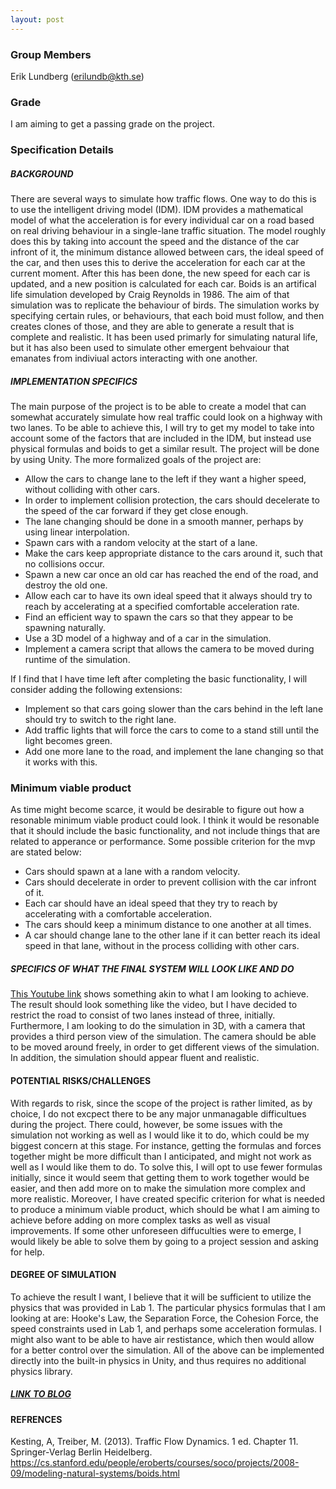```yaml
---
layout: post
---
```


### Group Members
Erik Lundberg (erilundb@kth.se)
### Grade
I am aiming to get a passing grade on the project.
### Specification Details

##### **BACKGROUND**
There are several ways to simulate how traffic flows. One way to do this is to use the intelligent driving model (IDM). IDM provides a mathematical model of what the acceleration is for every individual car on a road based on real driving behaviour in a single-lane traffic situation. The model roughly does this by taking into account the speed and the distance of the car infront of it, the minimum distance allowed between cars, the ideal speed of the car, and then uses this to derive the acceleration for each car at the current moment. After this has been done, the new speed for each car is updated, and a new position is calculated for each car. Boids is an artifical life simulation developed by Craig Reynolds in 1986. The aim of that simulation was to replicate the behaviour of birds. The simulation works by specifying certain rules, or behaviours, that each boid must follow, and then creates clones of those, and they are able to generate a result that is complete and realistic. It has been used primarly for simulating natural life, but it has also been used to simulate other emergent behvaiour that emanates from indiviual actors interacting with one another.

##### **IMPLEMENTATION SPECIFICS**

The main purpose of the project is to be able to create a model that can somewhat accurately simulate how real traffic could look on a highway with two lanes. To be able to achieve this, I will try to get my model to take into account some of the factors that are included in the IDM, but instead use physical formulas and boids to get a similar result. The project will be done by using Unity. The more formalized goals of the project are:

- Allow the cars to change lane to the left if they want a higher speed, without colliding with other cars.
- In order to implement collision protection, the cars should decelerate to the speed of the car forward if they get close enough.
- The lane changing should be done in a smooth manner, perhaps by using linear interpolation.
- Spawn cars with a random velocity at the start of a lane.
- Make the cars keep appropriate distance to the cars around it, such that no collisions occur.
- Spawn a new car once an old car has reached the end of the road, and destroy the old one.
- Allow each car to have its own ideal speed that it always should try to reach by accelerating at a specified comfortable acceleration rate.
- Find an efficient way to spawn the cars so that they appear to be spawning naturally.
- Use a 3D model of a highway and of a car in the simulation.
- Implement a camera script that allows the camera to be moved during runtime of the simulation.

If I find that I have time left after completing the basic functionality, I will consider adding the following extensions:
- Implement so that cars going slower than the cars behind in the left lane should try to switch to the right lane.
- Add traffic lights that will force the cars to come to a stand still until the light becomes green.
- Add one more lane to the road, and implement the lane changing so that it works with this.

### **Minimum viable product**
As time might become scarce, it would be desirable to figure out how a resonable minimum viable product could look. I think it would be resonable that it should include the basic functionality, and not include things that are related to apperance or performance. Some possible criterion for the mvp are stated below:

- Cars should spawn at a lane with a random velocity.
- Cars should decelerate in order to prevent collision with the car infront of it.
- Each car should have an ideal speed that they try to reach by accelerating with a comfortable acceleration.
- The cars should keep a minimum distance to one another at all times.
- A car should change lane to the other lane if it can better reach its ideal speed in that lane, without in the process colliding with other cars.

##### SPECIFICS OF WHAT THE FINAL SYSTEM WILL LOOK LIKE AND DO

[This Youtube link](https://www.youtube.com/watch?v=W_kYXpAEnd8&ab_channel=DerPhysiker) shows something akin to what I am looking to achieve. The result should look something like the video, but I have decided to restrict the road to consist of two lanes instead of three, initially. Furthermore, I am looking to do the simulation in 3D, with a camera that provides a third person view of the simulation. The camera should be able to be moved around freely, in order to get different views of the simulation. In addition, the simulation should appear fluent and realistic.

#### POTENTIAL RISKS/CHALLENGES

With regards to risk, since the scope of the project is rather limited, as by choice, I do not excpect there to be any major unmanagable difficultues during the project. There could, however, be some issues with the simulation not working as well as I would like it to do, which could be my biggest concern at this stage. For instance, getting the formulas and forces together might be more difficult than I anticipated, and might not work as well as I would like them to do. To solve this, I will opt to use fewer formulas initially, since it would seem that getting them to work together would be easier, and then add more on to make the simulation more complex and more realistic. Moreover, I have created specific criterion for what is needed to produce a minimum viable product, which should be what I am aiming to achieve before adding on more complex tasks as well as visual improvements. If some other unforeseen diffuculties were to emerge, I would likely be able to solve them by going to a project session and asking for help.

####  DEGREE OF SIMULATION
To achieve the result I want, I believe that it will be sufficient to utilize the physics that was provided in Lab 1. The particular physics formulas that I am looking at are: Hooke's Law, the Separation Force, the Cohesion Force, the speed constraints used in Lab 1, and perhaps some acceleration formulas. I might also want to be able to have air restistance, which then would allow for a better control over the simulation. All of the above can be implemented directly into the built-in physics in Unity, and thus requires no additional physics library.

##### [LINK TO BLOG](https://eriklundberg1.github.io/)

#### REFRENCES
Kesting, A, Treiber, M. (2013). Traffic Flow Dynamics. 1 ed. Chapter 11. Springer-Verlag Berlin Heidelberg.
https://cs.stanford.edu/people/eroberts/courses/soco/projects/2008-09/modeling-natural-systems/boids.html
